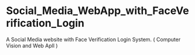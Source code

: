 # Social_Media_WebApp_with_FaceVerification_Login
A Social Media website with Face Verification Login System. ( Computer Vision and Web Apll )
